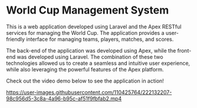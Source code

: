 # World Cup Management System

This is a web application developed using Laravel and the Apex RESTful services for managing the World Cup. The application provides a user-friendly interface for managing teams, players, matches, and scores.

The back-end of the application was developed using Apex, while the front-end was developed using Laravel. The combination of these two technologies allowed us to create a seamless and intuitive user experience, while also leveraging the powerful features of the Apex platform.

Check out the video demo below to see the application in action!


 https://user-images.githubusercontent.com/110425764/222132207-98c956d5-3c8a-4a96-b95c-af51f9fbfab2.mp4
  
